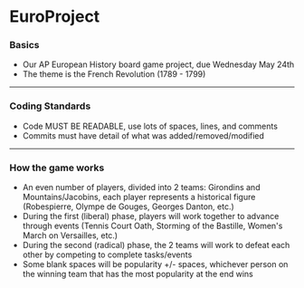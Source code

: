 # EuroProject
### Basics
* Our AP European History board game project, due Wednesday May 24th
* The theme is the French Revolution (1789 - 1799)
***
### Coding Standards
* Code MUST BE READABLE, use lots of spaces, lines, and comments
* Commits must have detail of what was added/removed/modified
***
### How the game works
* An even number of players, divided into 2 teams: Girondins and Mountains/Jacobins, each player represents a historical figure (Robespierre, Olympe de Gouges, Georges Danton, etc.)
* During the first (liberal) phase, players will work together to advance through events (Tennis Court Oath, Storming of the Bastille, Women's March on Versailles, etc.)
* During the second (radical) phase, the 2 teams will work to defeat each other by competing to complete tasks/events
* Some blank spaces will be popularity +/- spaces, whichever person on the winning team that has the most popularity at the end wins
